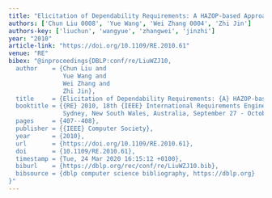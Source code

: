 ```yaml
---
title: "Elicitation of Dependability Requirements: A HAZOP-based Approach"
authors: ['Chun Liu 0008', 'Yue Wang', 'Wei Zhang 0004', 'Zhi Jin']
authors-key: ['liuchun', 'wangyue', 'zhangwei', 'jinzhi']
year: "2010"
article-link: "https://doi.org/10.1109/RE.2010.61"
venue: "RE"
bibex: "@inproceedings{DBLP:conf/re/LiuWZJ10,
  author    = {Chun Liu and
               Yue Wang and
               Wei Zhang and
               Zhi Jin},
  title     = {Elicitation of Dependability Requirements: {A} HAZOP-based Approach},
  booktitle = {{RE} 2010, 18th {IEEE} International Requirements Engineering Conference,
               Sydney, New South Wales, Australia, September 27 - October 1, 2010},
  pages     = {407--408},
  publisher = {{IEEE} Computer Society},
  year      = {2010},
  url       = {https://doi.org/10.1109/RE.2010.61},
  doi       = {10.1109/RE.2010.61},
  timestamp = {Tue, 24 Mar 2020 16:15:12 +0100},
  biburl    = {https://dblp.org/rec/conf/re/LiuWZJ10.bib},
  bibsource = {dblp computer science bibliography, https://dblp.org}
}"
---
```

